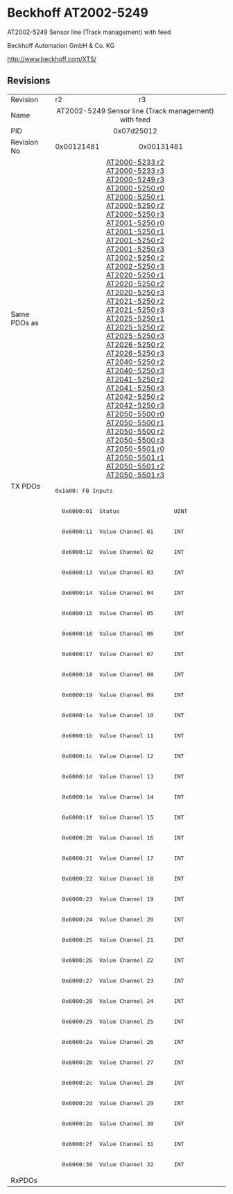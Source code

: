 # Beckhoff AT2002-5249

AT2002-5249 Sensor line (Track management) with feed

Beckhoff Automation GmbH & Co. KG

http://www.beckhoff.com/XTS/

## Revisions
<table>
<tr>
<td>Revision</td>
<td>r2</td>
<td>r3</td>
</tr>
<tr>
<td>Name</td>
<td colspan=2 align="center">AT2002-5249 Sensor line (Track management) with feed</td>
</tr>
<tr>
<td>PID</td>
<td colspan=2 align="center">0x07d25012</td>
</tr>
<tr>
<td>Revision No</td>
<td>0x00121481</td>
<td>0x00131481</td>
</tr>
<tr>
<td>Same PDOs as</td>
<td colspan=2 align="center"><a href="AT2000-5233.md">AT2000-5233 r2</a><br/><a href="AT2000-5233.md">AT2000-5233 r3</a><br/><a href="AT2000-5249.md">AT2000-5249 r3</a><br/><a href="AT2000-5250.md">AT2000-5250 r0</a><br/><a href="AT2000-5250.md">AT2000-5250 r1</a><br/><a href="AT2000-5250.md">AT2000-5250 r2</a><br/><a href="AT2000-5250.md">AT2000-5250 r3</a><br/><a href="AT2001-5250.md">AT2001-5250 r0</a><br/><a href="AT2001-5250.md">AT2001-5250 r1</a><br/><a href="AT2001-5250.md">AT2001-5250 r2</a><br/><a href="AT2001-5250.md">AT2001-5250 r3</a><br/><a href="AT2002-5250.md">AT2002-5250 r2</a><br/><a href="AT2002-5250.md">AT2002-5250 r3</a><br/><a href="AT2020-5250.md">AT2020-5250 r1</a><br/><a href="AT2020-5250.md">AT2020-5250 r2</a><br/><a href="AT2020-5250.md">AT2020-5250 r3</a><br/><a href="AT2021-5250.md">AT2021-5250 r2</a><br/><a href="AT2021-5250.md">AT2021-5250 r3</a><br/><a href="AT2025-5250.md">AT2025-5250 r1</a><br/><a href="AT2025-5250.md">AT2025-5250 r2</a><br/><a href="AT2025-5250.md">AT2025-5250 r3</a><br/><a href="AT2026-5250.md">AT2026-5250 r2</a><br/><a href="AT2026-5250.md">AT2026-5250 r3</a><br/><a href="AT2040-5250.md">AT2040-5250 r2</a><br/><a href="AT2040-5250.md">AT2040-5250 r3</a><br/><a href="AT2041-5250.md">AT2041-5250 r2</a><br/><a href="AT2041-5250.md">AT2041-5250 r3</a><br/><a href="AT2042-5250.md">AT2042-5250 r2</a><br/><a href="AT2042-5250.md">AT2042-5250 r3</a><br/><a href="AT2050-5500.md">AT2050-5500 r0</a><br/><a href="AT2050-5500.md">AT2050-5500 r1</a><br/><a href="AT2050-5500.md">AT2050-5500 r2</a><br/><a href="AT2050-5500.md">AT2050-5500 r3</a><br/><a href="AT2050-5501.md">AT2050-5501 r0</a><br/><a href="AT2050-5501.md">AT2050-5501 r1</a><br/><a href="AT2050-5501.md">AT2050-5501 r2</a><br/><a href="AT2050-5501.md">AT2050-5501 r3</a></td>
</tr>
<tr>
<td rowspan=34 valign=top>TX PDOs</td>
<td colspan=2 align="left"><pre>0x1a00: FB Inputs</pre></td>
<td></td>
</tr>
<tr>
<td colspan=2 align="left"><pre>  0x6000:01  Status                UINT</pre></td>
</tr>
<tr>
<td colspan=2 align="left"><pre>  0x6000:11  Value Channel 01      INT</pre></td>
</tr>
<tr>
<td colspan=2 align="left"><pre>  0x6000:12  Value Channel 02      INT</pre></td>
</tr>
<tr>
<td colspan=2 align="left"><pre>  0x6000:13  Value Channel 03      INT</pre></td>
</tr>
<tr>
<td colspan=2 align="left"><pre>  0x6000:14  Value Channel 04      INT</pre></td>
</tr>
<tr>
<td colspan=2 align="left"><pre>  0x6000:15  Value Channel 05      INT</pre></td>
</tr>
<tr>
<td colspan=2 align="left"><pre>  0x6000:16  Value Channel 06      INT</pre></td>
</tr>
<tr>
<td colspan=2 align="left"><pre>  0x6000:17  Value Channel 07      INT</pre></td>
</tr>
<tr>
<td colspan=2 align="left"><pre>  0x6000:18  Value Channel 08      INT</pre></td>
</tr>
<tr>
<td colspan=2 align="left"><pre>  0x6000:19  Value Channel 09      INT</pre></td>
</tr>
<tr>
<td colspan=2 align="left"><pre>  0x6000:1a  Value Channel 10      INT</pre></td>
</tr>
<tr>
<td colspan=2 align="left"><pre>  0x6000:1b  Value Channel 11      INT</pre></td>
</tr>
<tr>
<td colspan=2 align="left"><pre>  0x6000:1c  Value Channel 12      INT</pre></td>
</tr>
<tr>
<td colspan=2 align="left"><pre>  0x6000:1d  Value Channel 13      INT</pre></td>
</tr>
<tr>
<td colspan=2 align="left"><pre>  0x6000:1e  Value Channel 14      INT</pre></td>
</tr>
<tr>
<td colspan=2 align="left"><pre>  0x6000:1f  Value Channel 15      INT</pre></td>
</tr>
<tr>
<td colspan=2 align="left"><pre>  0x6000:20  Value Channel 16      INT</pre></td>
</tr>
<tr>
<td colspan=2 align="left"><pre>  0x6000:21  Value Channel 17      INT</pre></td>
</tr>
<tr>
<td colspan=2 align="left"><pre>  0x6000:22  Value Channel 18      INT</pre></td>
</tr>
<tr>
<td colspan=2 align="left"><pre>  0x6000:23  Value Channel 19      INT</pre></td>
</tr>
<tr>
<td colspan=2 align="left"><pre>  0x6000:24  Value Channel 20      INT</pre></td>
</tr>
<tr>
<td colspan=2 align="left"><pre>  0x6000:25  Value Channel 21      INT</pre></td>
</tr>
<tr>
<td colspan=2 align="left"><pre>  0x6000:26  Value Channel 22      INT</pre></td>
</tr>
<tr>
<td colspan=2 align="left"><pre>  0x6000:27  Value Channel 23      INT</pre></td>
</tr>
<tr>
<td colspan=2 align="left"><pre>  0x6000:28  Value Channel 24      INT</pre></td>
</tr>
<tr>
<td colspan=2 align="left"><pre>  0x6000:29  Value Channel 25      INT</pre></td>
</tr>
<tr>
<td colspan=2 align="left"><pre>  0x6000:2a  Value Channel 26      INT</pre></td>
</tr>
<tr>
<td colspan=2 align="left"><pre>  0x6000:2b  Value Channel 27      INT</pre></td>
</tr>
<tr>
<td colspan=2 align="left"><pre>  0x6000:2c  Value Channel 28      INT</pre></td>
</tr>
<tr>
<td colspan=2 align="left"><pre>  0x6000:2d  Value Channel 29      INT</pre></td>
</tr>
<tr>
<td colspan=2 align="left"><pre>  0x6000:2e  Value Channel 30      INT</pre></td>
</tr>
<tr>
<td colspan=2 align="left"><pre>  0x6000:2f  Value Channel 31      INT</pre></td>
</tr>
<tr>
<td colspan=2 align="left"><pre>  0x6000:30  Value Channel 32      INT</pre></td>
</tr>
<tr>
<td>RxPDOs</td>
<td colspan=2 align="left"></td>
</tr>
</table>
